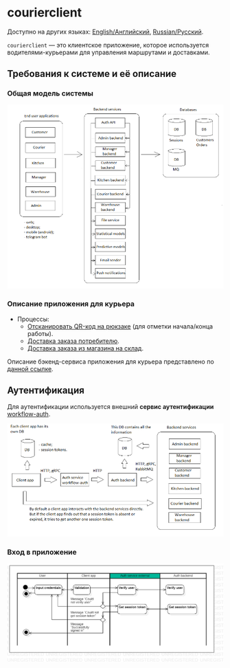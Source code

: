 # courierclient

Доступно на других языках: [English/Английский](courier.md), [Russian/Русский](courier.ru.md). 

`courierclient` — это клиентское приложение, которое используется водителями-курьерами для управления маршрутами и доставками.

## Требования к системе и её описание 

### Общая модель системы

![system_overall](../img/system_overall.png)

### Описание приложения для курьера

- Процессы:
    - [Отсканировать QR-код на рюкзаке](../processes/courier/scanbackpack.ru.md) (для отметки начала/конца работы).
    - [Доставка заказа потребителю](../processes/courier/deliverorder.ru.md).
    - [Доставка заказа из магазина на склад](../processes/courier/store2wh.ru.md).

Описание бэкенд-сервиса приложения для курьера представлено по [данной ссылке](../backend/courierbackend.ru.md).

## Аутентификация 

Для аутентификации используется внешний **сервис аутентификации** [workflow-auth](https://github.com/alexeysp11/workflow-auth).

![authentication](../img/authentication.png)

### Вход в приложение

![flowchart-signin](https://github.com/alexeysp11/workflow-auth/raw/main/docs/img/flowchart-signin.png)
